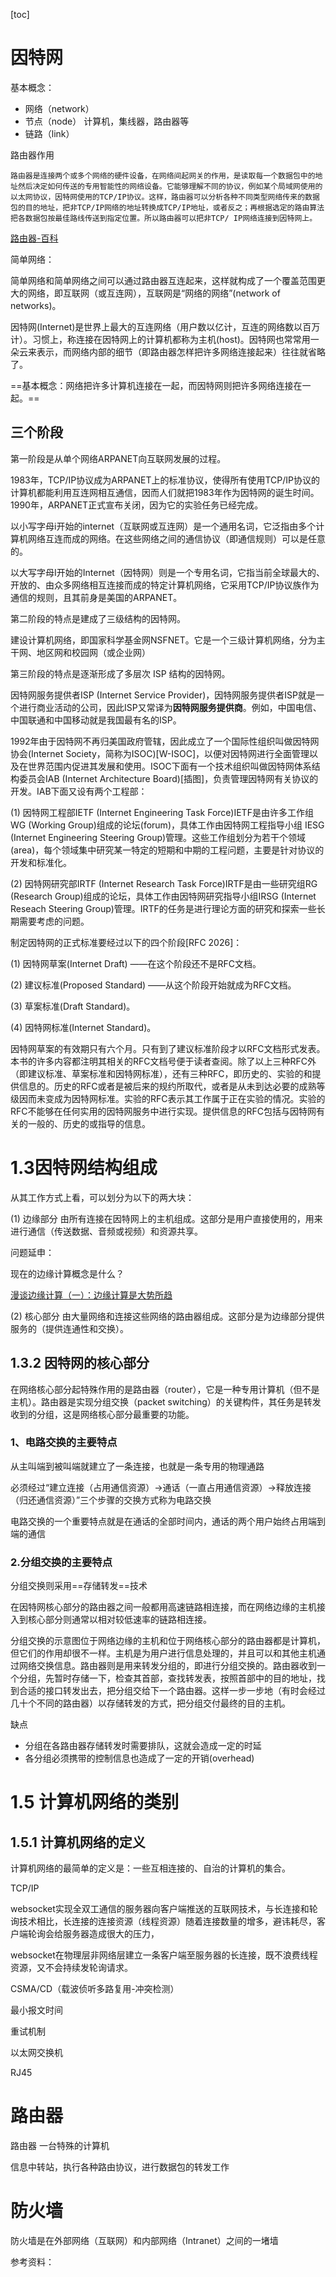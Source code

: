[toc]

# 因特网

基本概念：

- 网络（network）
- 节点（node） 计算机，集线器，路由器等
- 链路（link）

路由器作用

```
路由器是连接两个或多个网络的硬件设备，在网络间起网关的作用，是读取每一个数据包中的地址然后决定如何传送的专用智能性的网络设备。它能够理解不同的协议，例如某个局域网使用的以太网协议，因特网使用的TCP/IP协议。这样，路由器可以分析各种不同类型网络传来的数据包的目的地址，把非TCP/IP网络的地址转换成TCP/IP地址，或者反之；再根据选定的路由算法把各数据包按最佳路线传送到指定位置。所以路由器可以把非TCP/ IP网络连接到因特网上。
```

[路由器-百科]([https://baike.baidu.com/item/%E8%B7%AF%E7%94%B1%E5%99%A8/108294?fr=aladdin](https://baike.baidu.com/item/路由器/108294?fr=aladdin))

简单网络：

简单网络和简单网络之间可以通过路由器互连起来，这样就构成了一个覆盖范围更大的网络，即互联网（或互连网），互联网是“网络的网络”(network of networks)。

因特网(Internet)是世界上最大的互连网络（用户数以亿计，互连的网络数以百万计）。习惯上，称连接在因特网上的计算机都称为主机(host)。因特网也常常用一朵云来表示，而网络内部的细节（即路由器怎样把许多网络连接起来）往往就省略了。

==基本概念：网络把许多计算机连接在一起，而因特网则把许多网络连接在一起。==

## 三个阶段

第一阶段是从单个网络ARPANET向互联网发展的过程。

1983年，TCP/IP协议成为ARPANET上的标准协议，使得所有使用TCP/IP协议的计算机都能利用互连网相互通信，因而人们就把1983年作为因特网的诞生时间。1990年，ARPANET正式宣布关闭，因为它的实验任务已经完成。

以小写字母i开始的internet（互联网或互连网）是一个通用名词，它泛指由多个计算机网络互连而成的网络。在这些网络之间的通信协议（即通信规则）可以是任意的。

以大写字母I开始的Internet（因特网）则是一个专用名词，它指当前全球最大的、开放的、由众多网络相互连接而成的特定计算机网络，它采用TCP/IP协议族作为通信的规则，且其前身是美国的ARPANET。



第二阶段的特点是建成了三级结构的因特网。

建设计算机网络，即国家科学基金网NSFNET。它是一个三级计算机网络，分为主干网、地区网和校园网（或企业网）



第三阶段的特点是逐渐形成了多层次 ISP 结构的因特网。

因特网服务提供者ISP (Internet Service Provider)，因特网服务提供者ISP就是一个进行商业活动的公司，因此ISP又常译为**因特网服务提供商**。例如，中国电信、中国联通和中国移动就是我国最有名的ISP。

1992年由于因特网不再归美国政府管辖，因此成立了一个国际性组织叫做因特网协会(Internet Society，简称为ISOC)[W-ISOC]，以便对因特网进行全面管理以及在世界范围内促进其发展和使用。ISOC下面有一个技术组织叫做因特网体系结构委员会IAB (Internet Architecture Board)[插图]，负责管理因特网有关协议的开发。IAB下面又设有两个工程部：

(1) 因特网工程部IETF (Internet Engineering Task Force)IETF是由许多工作组WG (Working Group)组成的论坛(forum)，具体工作由因特网工程指导小组 IESG (Internet Engineering Steering Group)管理。这些工作组划分为若干个领域(area)，每个领域集中研究某一特定的短期和中期的工程问题，主要是针对协议的开发和标准化。

(2) 因特网研究部IRTF (Internet Research Task Force)IRTF是由一些研究组RG (Research Group)组成的论坛，具体工作由因特网研究指导小组IRSG (Internet Reseach Steering Group)管理。IRTF的任务是进行理论方面的研究和探索一些长期需要考虑的问题。

制定因特网的正式标准要经过以下的四个阶段[RFC 2026]：

(1) 因特网草案(Internet Draft) ——在这个阶段还不是RFC文档。

(2) 建议标准(Proposed Standard) ——从这个阶段开始就成为RFC文档。

(3) 草案标准(Draft Standard)。

(4) 因特网标准(Internet Standard)。

因特网草案的有效期只有六个月。只有到了建议标准阶段才以RFC文档形式发表。本书的许多内容都注明其相关的RFC文档号便于读者查阅。除了以上三种RFC外（即建议标准、草案标准和因特网标准），还有三种RFC，即历史的、实验的和提供信息的。历史的RFC或者是被后来的规约所取代，或者是从未到达必要的成熟等级因而未变成为因特网标准。实验的RFC表示其工作属于正在实验的情况。实验的RFC不能够在任何实用的因特网服务中进行实现。提供信息的RFC包括与因特网有关的一般的、历史的或指导的信息。





# 1.3因特网结构组成

从其工作方式上看，可以划分为以下的两大块：

(1) 边缘部分 由所有连接在因特网上的主机组成。这部分是用户直接使用的，用来进行通信（传送数据、音频或视频）和资源共享。

问题延申：

现在的边缘计算概念是什么？

[漫谈边缘计算（一）：边缘计算是大势所趋](https://www.iyiou.com/p/96578.html)

(2) 核心部分 由大量网络和连接这些网络的路由器组成。这部分是为边缘部分提供服务的（提供连通性和交换）。





## 1.3.2 因特网的核心部分

在网络核心部分起特殊作用的是路由器（router），它是一种专用计算机（但不是主机）。路由器是实现分组交换（packet switching）的关键构件，其任务是转发收到的分组，这是网络核心部分最重要的功能。





### 1、电路交换的主要特点

从主叫端到被叫端就建立了一条连接，也就是一条专用的物理通路

必须经过“建立连接（占用通信资源）→通话（一直占用通信资源）→释放连接（归还通信资源）”三个步骤的交换方式称为电路交换

电路交换的一个重要特点就是在通话的全部时间内，通话的两个用户始终占用端到端的通信





### 2.分组交换的主要特点

分组交换则采用==存储转发==技术

在因特网核心部分的路由器之间一般都用高速链路相连接，而在网络边缘的主机接入到核心部分则通常以相对较低速率的链路相连接。

分组交换的示意图位于网络边缘的主机和位于网络核心部分的路由器都是计算机，但它们的作用却很不一样。主机是为用户进行信息处理的，并且可以和其他主机通过网络交换信息。路由器则是用来转发分组的，即进行分组交换的。路由器收到一个分组，先暂时存储一下，检查其首部，查找转发表，按照首部中的目的地址，找到合适的接口转发出去，把分组交给下一个路由器。这样一步一步地（有时会经过几十个不同的路由器）以存储转发的方式，把分组交付最终的目的主机。

缺点

- 分组在各路由器存储转发时需要排队，这就会造成一定的时延
- 各分组必须携带的控制信息也造成了一定的开销(overhead)





# 1.5 计算机网络的类别

## 1.5.1 计算机网络的定义

计算机网络的最简单的定义是：一些互相连接的、自治的计算机的集合。



TCP/IP







websocket实现全双工通信的服务器向客户端推送的互联网技术，与长连接和轮询技术相比，长连接的连接资源（线程资源）随着连接数量的增多，避讳耗尽，客户端轮询会给服务器造成很大的压力，



websocket在物理层非网络层建立一条客户端至服务器的长连接，既不浪费线程资源，又不会持续发轮询请求。



CSMA/CD（载波侦听多路复用-冲突检测）

最小报文时间

重试机制



以太网交换机



RJ45



# 路由器

路由器  一台特殊的计算机

信息中转站，执行各种路由协议，进行数据包的转发工作



# 防火墙



防火墙是在外部网络（互联网）和内部网络（Intranet）之间的一堵墙











参考资料：

[计算机网络-谢希仁编著]: https://weread.qq.com/web/reader/af532c005a007caf51371b1k16732dc0161679091c5aeb1

